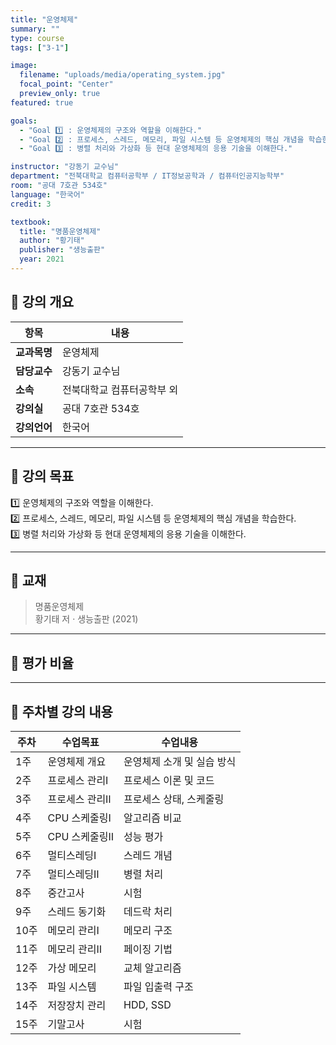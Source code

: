 ```yaml
---
title: "운영체제"
summary: ""
type: course
tags: ["3-1"]

image:
  filename: "uploads/media/operating_system.jpg"
  focal_point: "Center"
  preview_only: true
featured: true

goals:
  - "Goal 1️⃣ : 운영체제의 구조와 역할을 이해한다."
  - "Goal 2️⃣ : 프로세스, 스레드, 메모리, 파일 시스템 등 운영체제의 핵심 개념을 학습한다."
  - "Goal 3️⃣ : 병렬 처리와 가상화 등 현대 운영체제의 응용 기술을 이해한다."

instructor: "강동기 교수님"
department: "전북대학교 컴퓨터공학부 / IT정보공학과 / 컴퓨터인공지능학부"
room: "공대 7호관 534호"
language: "한국어"
credit: 3

textbook:
  title: "명품운영체제"
  author: "황기태"
  publisher: "생능출판"
  year: 2021
---
```


<!--more-->

## 📘 강의 개요

| 항목 | 내용 |
|------|------|
| **교과목명** | 운영체제 |
| **담당교수** | 강동기 교수님 |
| **소속** | 전북대학교 컴퓨터공학부 외 |
| **강의실** | 공대 7호관 534호 |
| **강의언어** | 한국어 |

---

## 🎯 강의 목표

1️⃣ 운영체제의 구조와 역할을 이해한다.  
2️⃣ 프로세스, 스레드, 메모리, 파일 시스템 등 운영체제의 핵심 개념을 학습한다.  
3️⃣ 병렬 처리와 가상화 등 현대 운영체제의 응용 기술을 이해한다.

---

## 📖 교재

> 명품운영체제  
> 황기태 저 · 생능출판 (2021)

---

## 🧮 평가 비율

<canvas id="evaluationChart3" width="400" height="400"></canvas>
<script>
const ctx3 = document.getElementById('evaluationChart3');
new Chart(ctx3, {
  type: 'pie',
  data: {
    labels: ['중간고사', '기말고사', '출석', '과제'],
    datasets: [{
      data: [30, 30, 10, 30],
      backgroundColor: ['#9ad0f5', '#ffb7b2', '#ffdac1', '#b5ead7'],
      borderColor: '#222',
      borderWidth: 2
    }]
  },
  options: { plugins: { legend: { position: 'bottom' } } }
});
</script>

---

## 📆 주차별 강의 내용

| 주차 | 수업목표 | 수업내용 |
|------|-----------|-----------|
| 1주 | 운영체제 개요 | 운영체제 소개 및 실습 방식 |
| 2주 | 프로세스 관리Ⅰ | 프로세스 이론 및 코드 |
| 3주 | 프로세스 관리Ⅱ | 프로세스 상태, 스케줄링 |
| 4주 | CPU 스케줄링Ⅰ | 알고리즘 비교 |
| 5주 | CPU 스케줄링Ⅱ | 성능 평가 |
| 6주 | 멀티스레딩Ⅰ | 스레드 개념 |
| 7주 | 멀티스레딩Ⅱ | 병렬 처리 |
| 8주 | 중간고사 | 시험 |
| 9주 | 스레드 동기화 | 데드락 처리 |
| 10주 | 메모리 관리Ⅰ | 메모리 구조 |
| 11주 | 메모리 관리Ⅱ | 페이징 기법 |
| 12주 | 가상 메모리 | 교체 알고리즘 |
| 13주 | 파일 시스템 | 파일 입출력 구조 |
| 14주 | 저장장치 관리 | HDD, SSD |
| 15주 | 기말고사 | 시험 |
